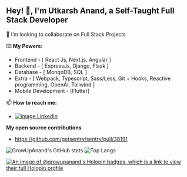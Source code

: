 ## Hey! 👋, I'm Utkarsh Anand, a Self-Taught Full Stack Developer

👀 I’m looking to collaborate on Full Stack Projects

⌨️ **My Powers:**
  - Frontend - [ React Js, Next.js, Angular ]
  - Backend - [ ExpressJs, Django, Flask ]
  - Database - [ MongoDB, SQL ]
  - Extra - [ Webpack, Typescript, Sass/Less, Git + Hooks, Reactive programming, OpenAI, Tailwind ]
  - Mobile Development - [Flutter]
  
📫 **How to reach me:**
  - [![image](https://icons.getbootstrap.com/assets/icons/linkedin.svg) LinkedIn](https://www.linkedin.com/in/utkarshanand93)


 **My open source contributions**
- https://github.com/getsentry/sentry/pull/38191


![GrowUpAnand's GitHub stats](https://github-readme-stats.vercel.app/api?username=growupanand&show_icons=true&count_private=true&hide_border=true&show_owner=true&include_all_commits=true&layout=compact) 
![Top Langs](https://github-readme-stats.vercel.app/api/top-langs/?username=growupanand&count_private=true&hide_border=true&layout=compact)


[![An image of @growupanand's Holopin badges, which is a link to view their full Holopin profile](https://holopin.me/growupanand)](https://holopin.io/@growupanand)
